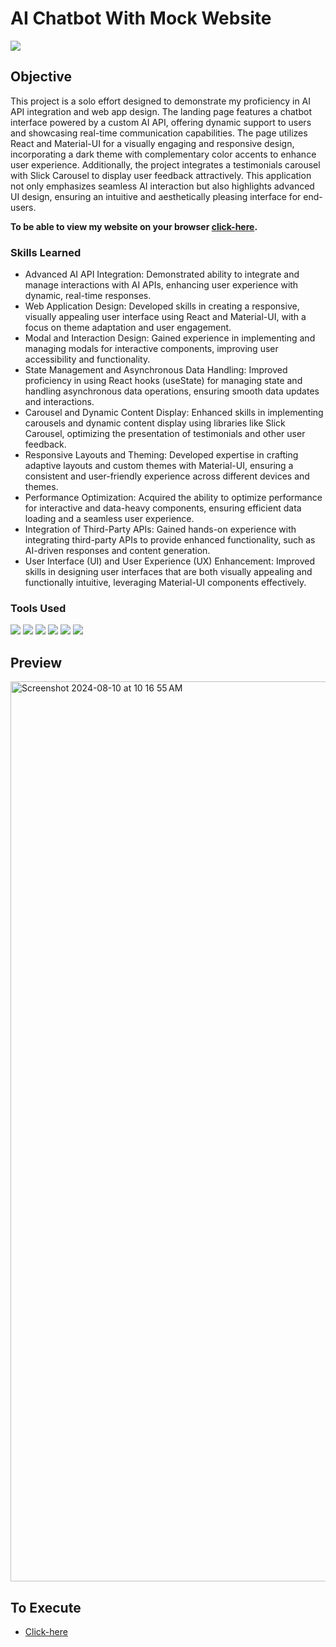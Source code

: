 # AI Chatbot With Mock Website
<img src="https://img.shields.io/badge/-Solo Project-f2336f?&style=for-the-badge&logoColor=white" />

## Objective
This project is a solo effort designed to demonstrate my proficiency in AI API integration and web app design. The landing page features a chatbot interface powered by a custom AI API, offering dynamic support to users and showcasing real-time communication capabilities. The page utilizes React and Material-UI for a visually engaging and responsive design, incorporating a dark theme with complementary color accents to enhance user experience. Additionally, the project integrates a testimonials carousel with Slick Carousel to display user feedback attractively. This application not only emphasizes seamless AI interaction but also highlights advanced UI design, ensuring an intuitive and aesthetically pleasing interface for end-users.

**To be able to view my website on your browser <a href="https://ai-chatbot-edombelaynehs-projects.vercel.app/">click-here</a>.**

### Skills Learned
- Advanced AI API Integration: Demonstrated ability to integrate and manage interactions with AI APIs, enhancing user experience with dynamic, real-time responses.
- Web Application Design: Developed skills in creating a responsive, visually appealing user interface using React and Material-UI, with a focus on theme adaptation and user engagement.
- Modal and Interaction Design: Gained experience in implementing and managing modals for interactive components, improving user accessibility and functionality.
- State Management and Asynchronous Data Handling: Improved proficiency in using React hooks (useState) for managing state and handling asynchronous data operations, ensuring smooth data updates and interactions.
- Carousel and Dynamic Content Display: Enhanced skills in implementing carousels and dynamic content display using libraries like Slick Carousel, optimizing the presentation of testimonials and other user feedback.
- Responsive Layouts and Theming: Developed expertise in crafting adaptive layouts and custom themes with Material-UI, ensuring a consistent and user-friendly experience across different devices and themes.
- Performance Optimization: Acquired the ability to optimize performance for interactive and data-heavy components, ensuring efficient data loading and a seamless user experience.
- Integration of Third-Party APIs: Gained hands-on experience with integrating third-party APIs to provide enhanced functionality, such as AI-driven responses and content generation.
- User Interface (UI) and User Experience (UX) Enhancement: Improved skills in designing user interfaces that are both visually appealing and functionally intuitive, leveraging Material-UI components effectively.

### Tools Used
<div>
  <img src="https://img.shields.io/badge/-NodeJs-orange?&style=for-the-badge&logo=html5&logoColor=white" />
  <img src="https://img.shields.io/badge/-CSS-blue?&style=for-the-badge&logo=css3&logoColor=white" />
  <img src="https://img.shields.io/badge/-JavaScript-e8d82a?&style=for-the-badge&logo=javascript&logoColor=white" />
  <img src="https://img.shields.io/badge/-VSCode-364559?&style=for-the-badge&logoColor=white" />
  <img src="https://img.shields.io/badge/-GroqCloud API-364559?&style=for-the-badge&logoColor=white" />
  <img src="https://img.shields.io/badge/-MUI Material UI-364559?&style=for-the-badge&logoColor=white" />
</div>

## Preview
<img width="1440" alt="Screenshot 2024-08-10 at 10 16 55 AM" src="https://github.com/user-attachments/assets/50aa3d73-5efb-4749-a2ee-7e583dc7ac2c">


## To Execute
- <a href="https://ai-chatbot-edombelaynehs-projects.vercel.app/">Click-here</a>

